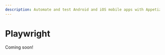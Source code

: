 ```yaml
---
description: Automate and test Android and iOS mobile apps with Appetize for Playwright
---
```


# Playwright

Coming soon!
